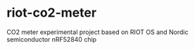 # riot-co2-meter
CO2 meter experimental project based on RIOT OS and Nordic semiconductor nRF52840 chip
